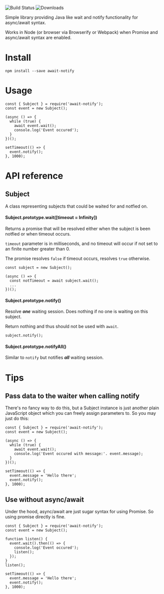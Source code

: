 ![Build Status](https://api.travis-ci.org/davidaq/node-await-notify.svg)
![Downloads](https://img.shields.io/npm/dm/await-notify.svg)

Simple library providing Java like wait and notify functionality for async/await syntax.

Works in Node (or browser via Browserify or Webpack) when Promise and async/await syntax are enabled.

Install
=======

    npm install --save await-notify

Usage
=====

    const { Subject } = require('await-notify');
    const event = new Subject();

    (async () => {
      while (true) {
        await event.wait();
        console.log('Event occured');
      }
    })();

    setTimeout(() => {
      event.notify();
    }, 1000);

API reference
=============

Subject
-------

A class representing subjects that could be waited for and notfied on.

#### Subject.prototype.wait([timeout = Infinity])

Returns a promise that will be resolved either when the subject is been notfied or when timeout occurs.

`timeout` parameter is in milliseconds, and no timeout will occur if not set to an finite number greater than 0.

The promise resolves `false` if timeout occurs, resolves `true` otherwise.

    const subject = new Subject();

    (async () => {
      const notTimeout = await subject.wait();
      ...
    })();

#### Subject.prototype.notify()

Resolve ***one*** waiting session. Does nothing if no one is waiting on this subject.

Return nothing and thus should not be used with `await`.

    subject.notify();

#### Subject.prototype.notifyAll()

Similar to `notify` but notifies ***all*** waiting session.

Tips
====

Pass data to the waiter when calling notify
-------------------------------------------

There's no fancy way to do this, but a Subject instance is just another plain JavaScript object which you
can freely assign parameters to. So you may just do this:

    const { Subject } = require('await-notify');
    const event = new Subject();

    (async () => {
      while (true) {
        await event.wait();
        console.log('Event occured with message:'. event.message);
      }
    })();

    setTimeout(() => {
      event.message = 'Hello there';
      event.notify();
    }, 1000);

Use without async/await
-----------------------

Under the hood, async/await are just sugar syntax for using Promise. So using promise directly is fine.

    const { Subject } = require('await-notify');
    const event = new Subject();

    function listen() {
      event.wait().then(() => {
        console.log('Event occured');
        listen();
      });
    }
    listen();

    setTimeout(() => {
      event.message = 'Hello there';
      event.notify();
    }, 1000);
